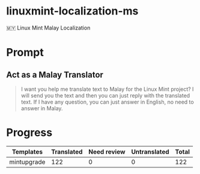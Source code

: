 # linuxmint-localization-ms
🇲🇾 Linux Mint Malay Localization

# Prompt

## Act as a Malay Translator

> I want you help me translate text to Malay for the Linux Mint project? I will send you the text and then you can just reply with the translated text. If I have any question, you can just answer in English, no need to answer in Malay.

# Progress

| Templates   | Translated | Need review | Untranslated | Total |
| ----------- | ---------- | ----------- | ------------ | ----- |
| mintupgrade | 122        | 0           | 0            | 122   |
